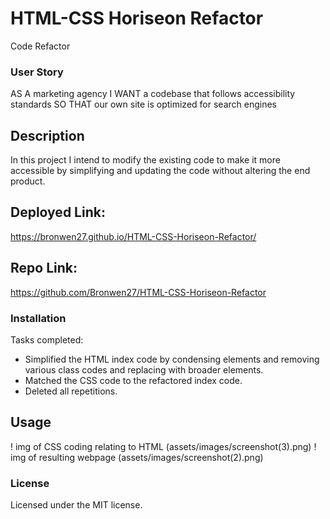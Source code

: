 # HTML-CSS Horiseon Refactor
Code Refactor

### User Story
AS A marketing agency
I WANT a codebase that follows accessibility standards
SO THAT our own site is optimized for search engines


## Description

In this project I intend to modify the existing code to make it more accessible by simplifying and updating the code without altering the end product.

## Deployed Link:

https://bronwen27.github.io/HTML-CSS-Horiseon-Refactor/

## Repo Link:

https://github.com/Bronwen27/HTML-CSS-Horiseon-Refactor

### Installation

Tasks completed:
- Simplified the HTML index code by condensing elements and removing various class codes and replacing with broader elements.
- Matched the CSS code to the refactored index code.
- Deleted all repetitions.

## Usage


! img of CSS coding relating to HTML (assets/images/screenshot(3).png)
! img of resulting webpage (assets/images/screenshot(2).png)

### License

Licensed under the MIT license.

